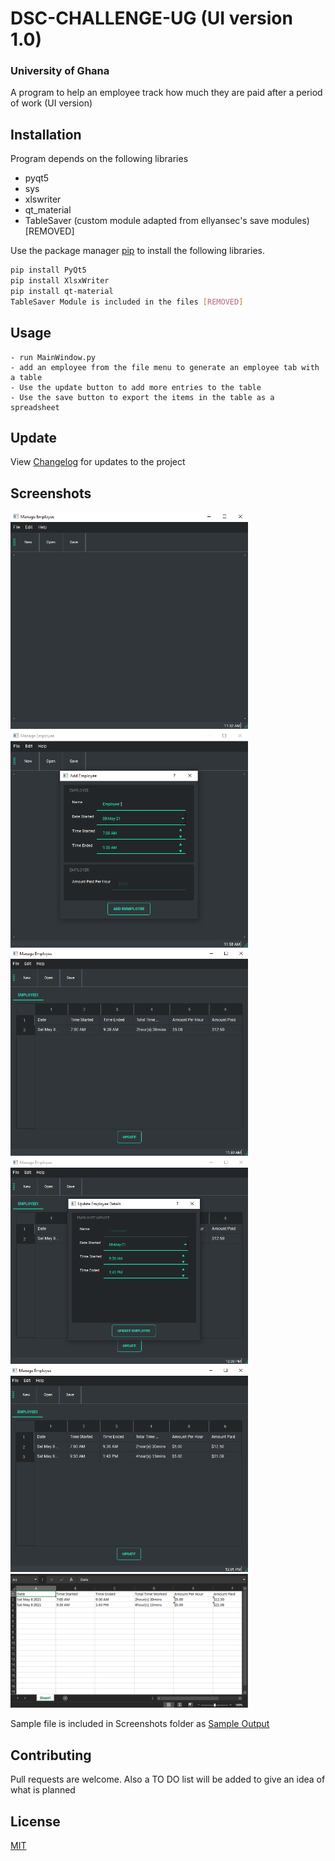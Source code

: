 # DSC-CHALLENGE-UG (UI version 1.0)
### University of Ghana
A program to help an employee track how much they are paid after a period of work (UI version)

## Installation
Program depends on the following libraries
- pyqt5
- sys
- xlswriter
- qt_material
- TableSaver (custom module adapted from ellyansec's save modules) [REMOVED]

Use the package manager [pip](https://pip.pypa.io/en/stable/) to install the following libraries.

```bash
pip install PyQt5
pip install XlsxWriter
pip install qt-material
TableSaver Module is included in the files [REMOVED]
```

## Usage

```
- run MainWindow.py 
- add an employee from the file menu to generate an employee tab with a table
- Use the update button to add more entries to the table
- Use the save button to export the items in the table as a spreadsheet
```

## Update
View [Changelog](https://github.com/Mini-Sylar/DSC-UG-Challenge-UI-Version/blob/main/CHANGELOG.md)
for updates to the project

## Screenshots
<div>
<img width="380" src="/Screenshots/Screen1.png" alt="Mainwindow Interface">
<img width="380" src="/Screenshots/Screen2.png" alt="Add Employee">
<img width="380" src="/Screenshots/Screen3.png" alt="Sample Data1">
<img width="380" src="/Screenshots/Screen4.png" alt="Update Employee">
<img width="380" src="/Screenshots/Screen5.png" alt="Sample Data After Update">
<img width="380" src="/Screenshots/Screen6.png" alt="Sample Data After Exporting">
</div>

Sample file is included in Screenshots folder as [Sample Output](https://github.com/Mini-Sylar/DSC-UG-Challenge-UI-Version/blob/main/Screenshots/Employee1_Data.xls)

## Contributing
Pull requests are welcome. Also a TO DO list will be added to give an idea of what is 
planned


## License
[MIT](https://choosealicense.com/licenses/mit/)
